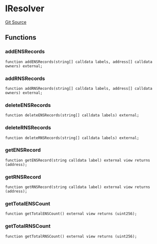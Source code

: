 # IResolver
[Git Source](https://github.com/Crossbell-Box/Crossbell-Contracts/blob/d7930db5cd89d52737395aa81b0ec583ccadb80c/contracts/interfaces/IResolver.sol)


## Functions
### addENSRecords


```solidity
function addENSRecords(string[] calldata labels, address[] calldata owners) external;
```

### addRNSRecords


```solidity
function addRNSRecords(string[] calldata labels, address[] calldata owners) external;
```

### deleteENSRecords


```solidity
function deleteENSRecords(string[] calldata labels) external;
```

### deleteRNSRecords


```solidity
function deleteRNSRecords(string[] calldata labels) external;
```

### getENSRecord


```solidity
function getENSRecord(string calldata label) external view returns (address);
```

### getRNSRecord


```solidity
function getRNSRecord(string calldata label) external view returns (address);
```

### getTotalENSCount


```solidity
function getTotalENSCount() external view returns (uint256);
```

### getTotalRNSCount


```solidity
function getTotalRNSCount() external view returns (uint256);
```

